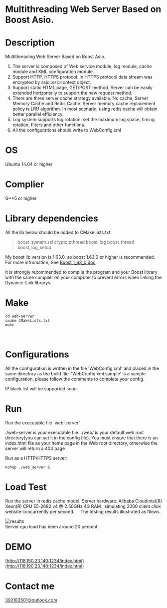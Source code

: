 # Multithreading Web Server Based on Boost Asio. 

# Description
Multithreading Web Server Based on Boost Asio.   

1.  The server is composed of Web service module, log module, cache module and XML configuration module.
2.  Support HTTP, HTTPS protocol. In HTTPS protocol data stream was encrypted by asio::ssl::context object.
3.  Support static HTML page, GET/POST method. Server can be easily extended horizontally to support the new request method.
4.  There are three server cache strategy available. No cache, Server Memory Cache and Redis Cache. Server memory cache replacement policy is LRU algorithm. In most scenario, using redis cache will obtain better parallel efficiency.
5.  Log system supports log rotation, set the maximum log space, timing rotation, filters and other functions. 
6.  All the configurations should write to WebConfig.xml

# OS

Ubuntu 14.04 or higher

# Complier

G++5 or higher
# Library dependencies   

All the lib below should be added to CMakeLists.txt
> boost_system 
> ssl 
> crypto 
> pthread 
> boost_log 
> boost_thread 
> boost_log_setup 

My boost lib version is 1.63.0, so boost 1.63.0 or higher is recommended.
For more infromation, See [Boost 1_63_0 doc](http://www.boost.org/doc/).

It is strongly recommended to compile the program and your Boost library with the same compiler on your computer to prevent errors when linking the Dynamic-Link librarys.
# Make

```
cd web-server
cmake CMakeLists.txt
make
```
  

# Configurations

All the configuration is written in the file 'WebConfig.xml' and placed in the same directory as the build file. 'WebConfig.xml.sample' is a sample configuration, please follow the comments to complete your config.

IP black list  will be supported soon.

# Run

Run the executable file 'web-server'

./web-server is your executable file.  ./web/ is your default web root directory(you can set it in the config file). You must ensure that there is an index.html file as your home page in the Web root directory, otherwise the server will return a 404 page

Run as a HTTP/HTTPS server:<br>
```
nohup ./web_server &
```

# Load Test 
Run the server in redis cache model.
Server hardware: Alibaba CloudIntel(R) Xeon(R) CPU E5-2682 v4 @ 2.50GHz 4G RAM   
simulating 3000 client click website concurrently per second.     
The testing results illustrated as fllows.  

![results](iridescent.com.cn/Reference/LoadTest.png)   
Server cpu load has been around 20 percent.

# DEMO

[http://118.190.23.140:1234/index.html](http://118.190.23.140:1234/index.html)<br>

# Contact me
392183501@outlook.com<br>
